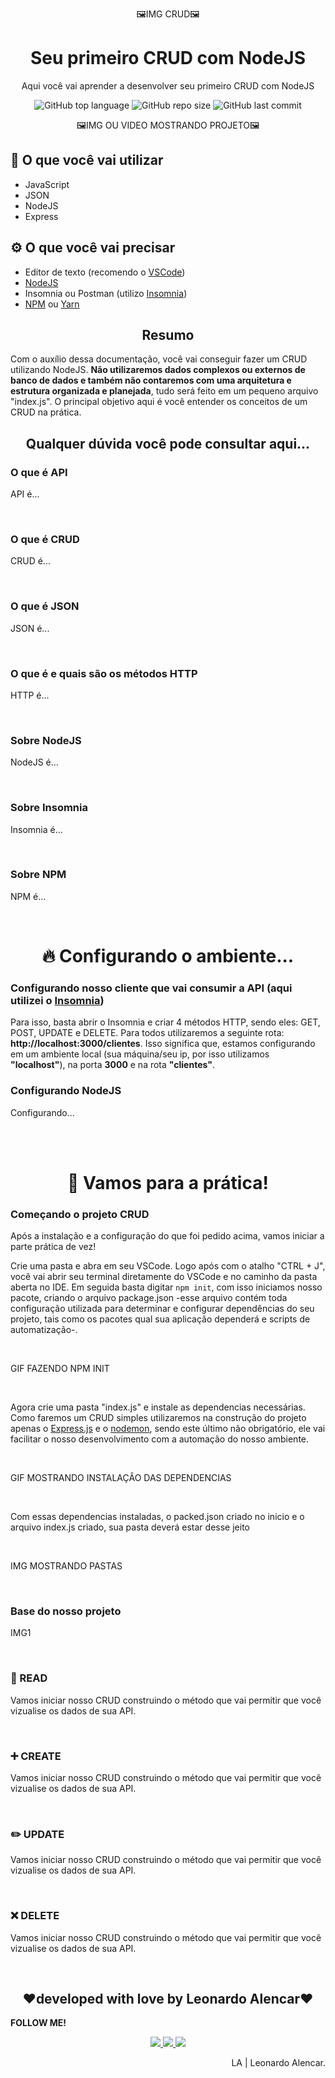 <p align="center">
  🖼️IMG CRUD🖼️
</p>
<h1 align="center">Seu primeiro CRUD com NodeJS</h1>
<p align="center">Aqui você vai aprender a desenvolver seu primeiro CRUD com NodeJS</p>

<p align="center">
  <img alt="GitHub top language" src="https://img.shields.io/github/languages/top/AlencarLeo/my-first-crud?style=for-the-badge">
  <img alt="GitHub repo size" src="https://img.shields.io/github/repo-size/AlencarLeo/my-first-crud?style=for-the-badge">
  <img alt="GitHub last commit" src="https://img.shields.io/github/last-commit/AlencarLeo/my-first-crud?style=for-the-badge">
</p>
<p align="center">
  🖼️IMG OU VIDEO MOSTRANDO PROJETO🖼️
</p>

<h2>🧠 O que você vai utilizar</h2>
<ul>
  <li>JavaScript</li>
  <li>JSON</li>
  <li>NodeJS</li>
  <li>Express</li>
</ul>

<h2>⚙️ O que você vai precisar</h2>
<ul>
  <li>Editor de texto (recomendo o <a href="https://code.visualstudio.com/download">VSCode</a>)</li>
  <li><a href="https://nodejs.org/en/">NodeJS</a></li>
  <li>Insomnia ou Postman (utilizo <a href="https://insomnia.rest/download">Insomnia</a>)</li>
  <li><a href="https://www.npmjs.com/">NPM</a> ou <a href="https://yarnpkg.com/">Yarn</a></li>
</ul>

<h2 align="center">Resumo</h2>
<p>Com o auxílio dessa documentação, você vai conseguir fazer um CRUD utilizando NodeJS. <b>Não utilizaremos dados complexos ou externos de banco de dados e também não contaremos com uma arquitetura e estrutura organizada e planejada</b>, tudo será feito em um pequeno arquivo "index.js". O principal objetivo aqui é você entender os conceitos de um CRUD na prática.</p>

<h2 align="center">Qualquer dúvida você pode consultar aqui...</h2>
<h3>O que é API</h3>
<p>API é...</p>
<br>

<h3>O que é CRUD</h3>
<p>CRUD é...</p>
<br>

<h3>O que é JSON</h3>
<p>JSON é...</p>
<br>

<h3>O que é e quais são os métodos HTTP</h3>
<p>HTTP é...</p>
<br>

<h3>Sobre NodeJS</h3>
<p>NodeJS é...</p>
<br>

<h3>Sobre Insomnia</h3>
<p>Insomnia é...</p>
<br>

<h3>Sobre NPM</h3>
<p>NPM é...</p>
<br>

<h1 align="center">🔥 Configurando o ambiente...</h1>
<h3>Configurando nosso cliente que vai consumir a API (aqui utilizei o <a href="https://insomnia.rest/download">Insomnia</a>)</h3>
<p>Para isso, basta abrir o Insomnia e criar 4 métodos HTTP, sendo eles: GET, POST, UPDATE e DELETE. Para todos utilizaremos a seguinte rota: <b>http://localhost:3000/clientes</b>. Isso significa que, estamos configurando em um ambiente local (sua máquina/seu ip, por isso utilizamos <b>"localhost"</b>), na porta <b>3000</b> e na rota <b>"clientes"</b>.</p>
<h3>Configurando NodeJS</h3>
<p>Configurando...<p>
<br>

<br>

<h1 align="center">🚀 Vamos para a prática!</h1>
<h3>Começando o projeto CRUD</h3>
<p>Após a instalação e a configuração do que foi pedido acima, vamos iniciar a parte prática de vez!<p>
<p>Crie uma pasta e abra em seu VSCode. Logo após com o atalho "CTRL + J", você vai abrir seu terminal diretamente do VSCode e no caminho da pasta aberta no IDE. Em seguida basta digitar <code>npm init</code>, com isso iniciamos nosso pacote, criando o arquivo package.json -esse arquivo contém toda configuração utilizada para determinar e configurar dependências do seu projeto, tais como os pacotes qual sua aplicação dependerá e scripts de automatização-.</p>
<br>
<p>GIF FAZENDO NPM INIT</p>
<br>
<p>Agora crie uma pasta "index.js" e instale as dependencias necessárias. Como faremos um CRUD simples utilizaremos na construção do projeto apenas o <a href="">Express.js</a> e o <a href="">nodemon</a>, sendo este último não obrigatório, ele vai facilitar o nosso desenvolvimento com a automação do nosso ambiente.</p>
<br>
<p>GIF MOSTRANDO INSTALAÇÂO DAS DEPENDENCIAS</p>
<br>
<p>Com essas dependencias instaladas, o packed.json criado no inicio e o arquivo index.js criado, sua pasta deverá estar desse jeito</p>
<br>
<p>IMG MOSTRANDO PASTAS</p>
<br>


<h3>Base do nosso projeto</h3>
<p>IMG1<p>
<p></p>
<br>



<h3>👀 READ</h3>
<p>Vamos iniciar nosso CRUD construindo o método que vai permitir que você vizualise os dados de sua API.<p>
<br>
  
<h3>➕ CREATE</h3>
<p>Vamos iniciar nosso CRUD construindo o método que vai permitir que você vizualise os dados de sua API.<p>
<br>
  
<h3>✏️ UPDATE</h3>
<p>Vamos iniciar nosso CRUD construindo o método que vai permitir que você vizualise os dados de sua API.<p>
<br>
  
<h3>❌ DELETE</h3>
<p>Vamos iniciar nosso CRUD construindo o método que vai permitir que você vizualise os dados de sua API.<p>
<br>

<h2 align="center">❤️developed with love by Leonardo Alencar❤️</h2>
<p><b>FOLLOW ME!</b></p>

<p align="center">
  <a href="https://www.instagram.com/la.codes/">
    <img src="https://img.shields.io/badge/Instagram-E4405F?style=for-the-badge&logo=instagram&logoColor=white">
  </a>
  
  <a href="https://www.linkedin.com/in/leonardo-alencar-5749aa1b0/">
    <img src="https://img.shields.io/badge/LinkedIn-0077B5?style=for-the-badge&logo=linkedin&logoColor=white">
  </a>
  
  <a href="https://github.com/AlencarLeo">
    <img src="https://img.shields.io/badge/GitHub-100000?style=for-the-badge&logo=github&logoColor=white">
  </a>
</p>

<p align="right">LA | Leonardo Alencar.</p>
